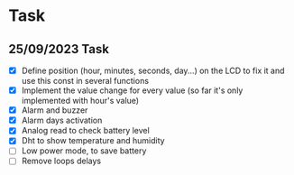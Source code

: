 # Task

## 25/09/2023 Task

- [X] Define position (hour, minutes, seconds, day...) on the LCD to fix it and use this const in several functions
- [X] Implement the value change for every value (so far it's only implemented with hour's value)
- [X] Alarm and buzzer
- [X] Alarm days activation
- [X] Analog read to check battery level
- [X] Dht to show temperature and humidity
- [ ] Low power mode, to save battery
- [ ] Remove loops delays